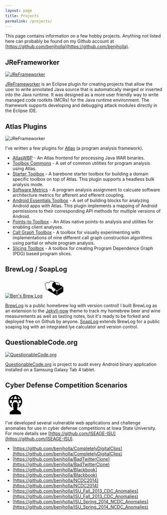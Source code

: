 ```yaml
---
layout: page
title: Projects
permalink: /projects/
---
```


This page contains information on a few hobby projects. Anything not listed here can probably be found on my Github account at [https://github.com/benjholla](https://github.com/benjholla).

## JReFrameworker
<a href="https://ben-holland.com/JReFrameworker/"><img src="https://ben-holland.com/JReFrameworker/images/JReFrameworker.png" alt="JReFrameworker" width="48" height="55" /></a>

[JReFrameworker](https://ben-holland.com/JReFrameworker/) is an Eclipse plugin for creating projects that allow the user to write annotated Java source that is automatically merged or inserted into the Java runtime. It was designed as a more user friendly way to write managed code rootkits (MCRs) for the Java runtime environment. The framework supports developing and debugging attack modules directly in the Eclipse IDE.

## Atlas Plugins
<img src="https://ben-holland.com/AtlasWBP/images/toolbox.png" alt="JReFrameworker" width="55" height="55" />

I've written a few plugins for [Atlas](http://www.ensoftcorp.com/atlas/) (a program analysis framework).

- [AtlasWBP](https://ben-holland.com/AtlasWBP/) - An Atlas frontend for processing Java WAR binaries.
- [Toolbox Commons](https://ensoftcorp.github.io/toolbox-commons/) - A set of common utilities for program analysis using Atlas.
- [Starter Toolbox](https://github.com/EnSoftCorp/Starter-Toolbox) - A barebone starter toolbox for building a domain specific toolbox on top of Atlas. This plugin supports a headless bulk analysis mode.
- [Software Metrics](https://github.com/benjholla/SoftwareMetricsAssignment) - A program analysis assignment to calcuate software architecture metrics for afferent and efferent coupling.
- [Android Essentials Toolbox](https://ensoftcorp.github.io/android-essentials-toolbox/) - A set of building blocks for analyzing Android apps with Atlas. This plugin implements a mapping of Android permissions to their corresponding API methods for multiple versions of Android.
- [Points-to Toolbox](https://ensoftcorp.github.io/points-to-toolbox/) - An Atlas native points-to analysis and utilities for enabling client analyses.
- [Call Graph Toolbox](https://ensoftcorp.github.io/call-graph-toolbox) - A toolbox for visually experimenting with implementations of nine different call graph construction algorithms using partial or whole program analysis.
- [Slicing Toolbox](https://ensoftcorp.github.io/slicing-toolbox/) - A toolbox for creating Program Dependence Graph (PDG) based program slices.

## BrewLog&nbsp;/&nbsp;SoapLog
<a href="https://ben-holland.com/BrewLog/"><img src="https://raw.githubusercontent.com/benjholla/BrewLog/master/images/logo.png" alt="Ben's Brew Log" width="55" height="55" /></a>&nbsp;&nbsp;<a href="https://ben-holland.com/SoapLog/"><img src="https://raw.githubusercontent.com/benjholla/SoapLog/master/images/logo.png" alt="Ben's Soap Log" width="60" height="60" /></a>

[BrewLog](https://github.com/benjholla/BrewLog) is a public homebrew log with version control!  I built BrewLog as an extension to the [Jekyll-now](https://github.com/barryclark/jekyll-now) theme to track my homebrew beer and wine measurements as well as tasting notes, but it's ready to be forked and deployed free on Github by anyone. [SoapLog](https://github.com/benjholla/SoapLog) extends BrewLog for a public soaping log with an integrated lye calculator and version control.

## QuestionableCode.org
<a href="https://questionablecode.org"><img src="https://raw.githubusercontent.com/questionablecode/questionablecode.github.io/master/images/logo.png" alt="QuestionableCode.org" width="65" height="65" /></a>

[QuestionableCode.org](https://questionablecode.org) is project to audit every Android binary application installed on a Samsung Galaxy Tab 4 tablet.

## Cyber Defense Competition Scenarios
<a href="https://github.com/ISEAGE-ISU"><img src="/images/cdc.png" alt="Cyber Defense Competition Scenarios" width="65" height="65" /></a>

I've developed several vulnerable web applications and challenge anomalies for use in cyber defense competitions at Iowa State University.  For more details see [https://github.com/ISEAGE-ISU](https://github.com/ISEAGE-ISU).

- [https://github.com/benjholla/CompletelyDigitalClips](https://github.com/benjholla/CompletelyDigitalClips)
- [https://github.com/benjholla/BadTwitterClone](https://github.com/benjholla/BadTwitterClone)
- [https://github.com/benjholla/Blackbook](https://github.com/benjholla/Blackbook)
- [https://github.com/benjholla/NCDC2014](https://github.com/benjholla/NCDC2014)
- [https://github.com/benjholla/ISU_Fall_2013_CDC_Anomalies](https://github.com/benjholla/ISU_Fall_2013_CDC_Anomalies)
- [https://github.com/benjholla/ISU_Spring_2014_NCDC_Anomalies](https://github.com/benjholla/ISU_Spring_2014_NCDC_Anomalies)
